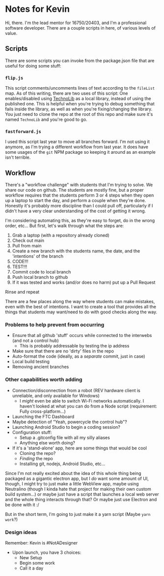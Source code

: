 # Notes for Kevin

Hi, there. I'm the lead mentor for 16750/20403, and I'm a professional software
developer. There are a couple scripts in here, of various levels of value.

## Scripts

There are some scripts you can invoke from the package.json file that are useful
for doing some stuff:

### `flip.js`

This script comments/uncomments lines of text according to the `fileList` map.
As of this writing, there are two uses of this script: One enables/disabled
using [TechnoLib](https://github.com/technototes/TechnoLib) as a local library,
instead of using the published one. This is helpful when you're trying to debug
something that fails inside the library, as well as when you're fixing/changing
the library. You just need to clone the repo at the root of this repo and make
sure it's named `TechnoLib` and you're good to go.

### `fastforward.js`

I used this script last year to move all branches forward. I'm not using it
anymore, as I'm trying a different workflow from last year. It does have some
usages of the `git` NPM package so keeping it around as an example isn't
terrible.

## Workflow

There's a "workflow challenge" with students that I'm trying to solve. We share
our code on github. The students are mostly fine, but a proper workflow requires
that the students perform 3 or 4 steps when they open up a laptop to start the
day, and perform a couple when they're done. Honestly it's probably more
discipline than I could pull off, particularly if I didn't have a very clear
understanding of the cost of getting it wrong.

I'm considering automating this, as they're easy to forget, do in the wrong
order, etc... But first, let's walk through what the steps are:

1. Grab a laptop (with a repository already cloned)
2. Check out main
3. Pull from main
4. Create a new branch with the students name, the date, and the 'intentions' of
   the branch
5. CODE!!!
6. TEST!!!
7. Commit code to local branch
8. Push local branch to github
9. If it was tested and works (and/or does no harm) put up a Pull Request

Rinse and repeat

There are a few places along the way where students can make mistakes, even with
the best of intentions. I want to create a tool that provides all the things
that students may want/need to do with good checks along the way.

### Problems to help prevent from occurring

- Ensure that all github 'stuff' occurs while connected to the interwebs (and
  not a control hub)
  - This is probably addressable by testing the ip address
- Make sure that there are no 'dirty' files in the repo
- Auto-format the code (ideally, as a _separate_ commit, just in case)
- Local build testing
- Removing ancient branches

### Other capabilities worth adding

- Connection/disconnection from a robot (REV hardware client is unreliable, and
  only available for Windows)
  - I _might_ even be able to switch Wi-Fi networks automatically. I haven't
    looked at what you can do from a Node script (requirement: Fully
    cross-platform...)
- Launching the FTC Dashboard
- Maybe detection of "Yeah, powercycle the control hub"?
- Launching Android Studio to begin a coding session?
- Configuration stuff:
  - Setup a .gitconfig file with all my silly aliases
  - Anything else worth doing?
- If it's a 'stand-alone' app, here are some things that would be cool
  - Cloning the repo?
  - _Finding_ the repo
  - Installing git, nodejs, Android Studio, etc...

Since I'm not really excited about the idea of this whole thing being packaged
as a gigantic electron app, but I _do_ want some amount of UI, though, I might
try to just make a little WebView app, maybe using Neutralino (though I kinda
hate that project for making their own custom build system...) or maybe just
have a script that launches a local web server and the whole thing interacts
through that? Or maybe just use Electron and be done with it :/

But in the short term, I'm going to just make it a yarn script (Maybe
`yarn work`?)

### Design ideas

Remember: Kevin is #NotADesigner

- Upon launch, you have 3 choices:
  - New Setup
  - Begin some work
  - Call it a day
